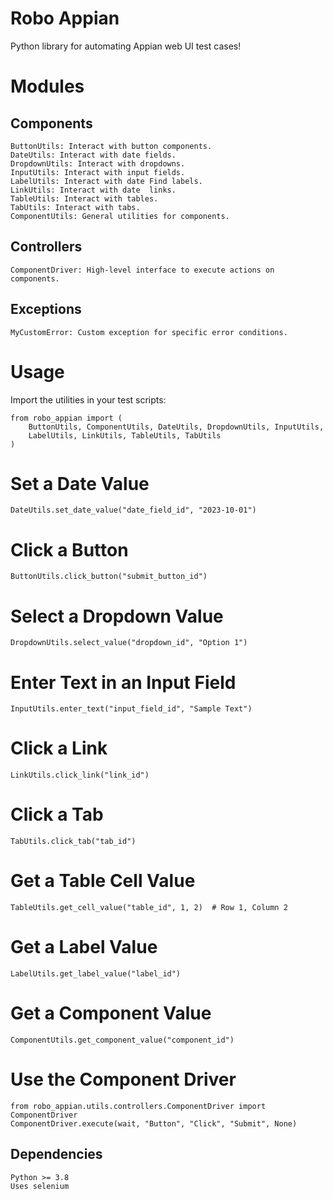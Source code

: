 # Robo Appian

Python library for automating Appian web UI test cases!

# Modules
## Components

    ButtonUtils: Interact with button components.
    DateUtils: Interact with date fields.
    DropdownUtils: Interact with dropdowns.
    InputUtils: Interact with input fields.
    LabelUtils: Interact with date Find labels.
    LinkUtils: Interact with date  links.
    TableUtils: Interact with tables.
    TabUtils: Interact with tabs.
    ComponentUtils: General utilities for components.

## Controllers

    ComponentDriver: High-level interface to execute actions on components.

## Exceptions

    MyCustomError: Custom exception for specific error conditions.

# Usage

Import the utilities in your test scripts:

    from robo_appian import (
        ButtonUtils, ComponentUtils, DateUtils, DropdownUtils, InputUtils,
        LabelUtils, LinkUtils, TableUtils, TabUtils
    )

#  Set a Date Value
    DateUtils.set_date_value("date_field_id", "2023-10-01")
    
#  Click a Button
    ButtonUtils.click_button("submit_button_id")

#  Select a Dropdown Value
    DropdownUtils.select_value("dropdown_id", "Option 1")

#  Enter Text in an Input Field
    InputUtils.enter_text("input_field_id", "Sample Text")

#  Click a Link
    LinkUtils.click_link("link_id")

#  Click a Tab
    TabUtils.click_tab("tab_id")

#  Get a Table Cell Value
    TableUtils.get_cell_value("table_id", 1, 2)  # Row 1, Column 2

#  Get a Label Value
    LabelUtils.get_label_value("label_id")

#  Get a Component Value
    ComponentUtils.get_component_value("component_id")

#  Use the Component Driver
    from robo_appian.utils.controllers.ComponentDriver import ComponentDriver
    ComponentDriver.execute(wait, "Button", "Click", "Submit", None)

## Dependencies

    Python >= 3.8
    Uses selenium
